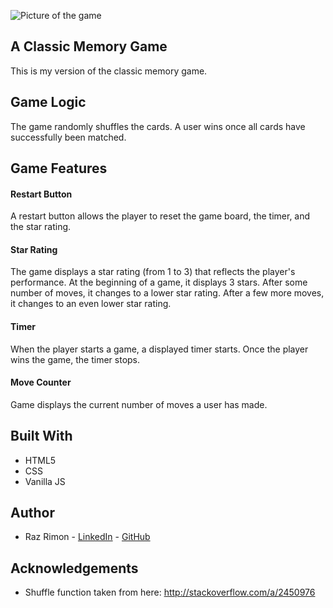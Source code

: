 ![Picture of the game](https://raw.githubusercontent.com/razcodes/memorygame/tree/master/img/ex.jpg)

## A Classic Memory Game
This is my version of the classic memory game.

## Game Logic
The game randomly shuffles the cards. A user wins once all cards have successfully been matched.

## Game Features

#### Restart Button
A restart button allows the player to reset the game board, the timer, and the star rating.

#### Star Rating
The game displays a star rating (from 1 to 3) that reflects the player's performance. At the beginning of a game, it displays 3 stars. After some number of moves, it changes to a lower star rating. After a few more moves, it changes to an even lower star rating.

#### Timer
When the player starts a game, a displayed timer starts. Once the player wins the game, the timer stops.

#### Move Counter
Game displays the current number of moves a user has made.

## Built With
* HTML5
* CSS 
* Vanilla JS

## Author
* Raz Rimon - [LinkedIn](https://www.linkedin.com/in/raz-rimon-416551125) - [GitHub](https://github.com/razcodes/)

## Acknowledgements
* Shuffle function taken from here: http://stackoverflow.com/a/2450976
